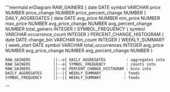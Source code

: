 '''mermaid
erDiagram
    RAW_GAINERS {
        date                   DATE
        symbol                 VARCHAR
        price                  NUMBER
        price_change           NUMBER
        price_percent_change   NUMBER
    }
    DAILY_AGGREGATES {
        date                   DATE
        avg_price              NUMBER
        min_price              NUMBER
        max_price              NUMBER
        avg_price_change       NUMBER
        avg_percent_change     NUMBER
        total_gainers          INTEGER
    }
    SYMBOL_FREQUENCY {
        symbol                 VARCHAR
        occurrence_count       INTEGER
    }
    PERCENT_CHANGE_HISTOGRAM {
        date                   DATE
        change_bin             VARCHAR
        bin_count              INTEGER
    }
    WEEKLY_SUMMARY {
        week_start             DATE
        symbol                 VARCHAR
        total_occurrences      INTEGER
        avg_price              NUMBER
        avg_price_change       NUMBER
        avg_percent_change     NUMBER
    }

    RAW_GAINERS          ||--o{ DAILY_AGGREGATES         : aggregates into
    RAW_GAINERS          ||--o{ SYMBOL_FREQUENCY         : counts into
    RAW_GAINERS          ||--o{ PERCENT_CHANGE_HISTOGRAM : bins into
    DAILY_AGGREGATES     ||--|{ WEEKLY_SUMMARY          : feeds
    SYMBOL_FREQUENCY     ||--|{ WEEKLY_SUMMARY          : feeds
'''